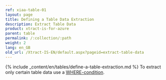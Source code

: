 ```yaml
---
ref: xiaa-table-01
layout: page
title: Defining a Table Data Extraction
description: Extract Table Data
product: xtract-is-for-azure
parent: table
permalink: /:collection/:path
weight: 2
lang: en_GB
old_url: /Xtract-IS-EN/default.aspx?pageid=extract-table-data
---
```

{% include _content/en/tables/define-a-table-extraction.md  %}
To extract only certain table data use a [WHERE-condition](./where-clause).
